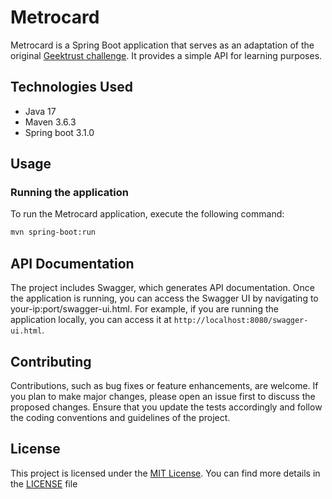 # Metrocard

Metrocard is a Spring Boot application that serves as an adaptation of the original [Geektrust challenge](https://www.geektrust.com/challenge/metro-card). It provides a simple API for learning purposes.

## Technologies Used

- Java 17
- Maven 3.6.3
- Spring boot 3.1.0

## Usage

### Running the application
To run the Metrocard application, execute the following command: 

```bash
mvn spring-boot:run
```

## API Documentation

The project includes Swagger, which generates API documentation. Once the application is running, you can access the Swagger UI by navigating to your-ip:port/swagger-ui.html. For example, if you are running the application locally, you can access it at `http://localhost:8080/swagger-ui.html`.

## Contributing

Contributions, such as bug fixes or feature enhancements, are welcome. If you plan to make major changes, please open an issue first to discuss the proposed changes. Ensure that you update the tests accordingly and follow the coding conventions and guidelines of the project.

## License

This project is licensed under the [MIT License](https://choosealicense.com/licenses/mit/). You can find more 
details in the [LICENSE](license.md) file